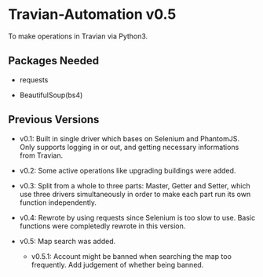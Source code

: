 # Travian-Automation v0.5

To make operations in Travian via Python3.

## Packages Needed

* requests

* BeautifulSoup(bs4)

## Previous Versions

* v0.1: Built in single driver which bases on Selenium and PhantomJS. Only supports logging in or out, and getting necessary informations from Travian.

* v0.2: Some active operations like upgrading buildings were added.

* v0.3: Split from a whole to three parts: Master, Getter and Setter, which use three drivers simultaneously in order to make each part run its own function independently.

* v0.4: Rewrote by using requests since Selenium is too slow to use. Basic functions were completedly rewrote in this version.

* v0.5: Map search was added.

    * v0.5.1: Account might be banned when searching the map too frequently. Add judgement of whether being banned.